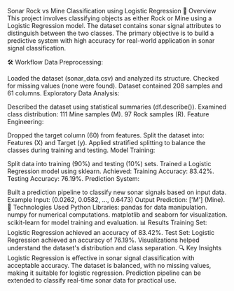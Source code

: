 Sonar Rock vs Mine Classification using Logistic Regression
📄 Overview
This project involves classifying objects as either Rock or Mine using a Logistic Regression model. The dataset contains sonar signal attributes to distinguish between the two classes. The primary objective is to build a predictive system with high accuracy for real-world application in sonar signal classification.

🛠️ Workflow
Data Preprocessing:

Loaded the dataset (sonar_data.csv) and analyzed its structure.
Checked for missing values (none were found).
Dataset contained 208 samples and 61 columns.
Exploratory Data Analysis:

Described the dataset using statistical summaries (df.describe()).
Examined class distribution:
111 Mine samples (M).
97 Rock samples (R).
Feature Engineering:

Dropped the target column (60) from features.
Split the dataset into:
Features (X) and Target (y).
Applied stratified splitting to balance the classes during training and testing.
Model Training:

Split data into training (90%) and testing (10%) sets.
Trained a Logistic Regression model using sklearn.
Achieved:
Training Accuracy: 83.42%.
Testing Accuracy: 76.19%.
Prediction System:

Built a prediction pipeline to classify new sonar signals based on input data.
Example Input: (0.0262, 0.0582, ..., 0.6473)
Output Prediction: ['M'] (Mine).
🧰 Technologies Used
Python Libraries:
pandas for data manipulation.
numpy for numerical computations.
matplotlib and seaborn for visualization.
scikit-learn for model training and evaluation.
📊 Results
Training Set:
Logistic Regression achieved an accuracy of 83.42%.
Test Set:
Logistic Regression achieved an accuracy of 76.19%.
Visualizations helped understand the dataset's distribution and class separation.
🔍 Key Insights
Logistic Regression is effective in sonar signal classification with acceptable accuracy.
The dataset is balanced, with no missing values, making it suitable for logistic regression.
Prediction pipeline can be extended to classify real-time sonar data for practical use.
